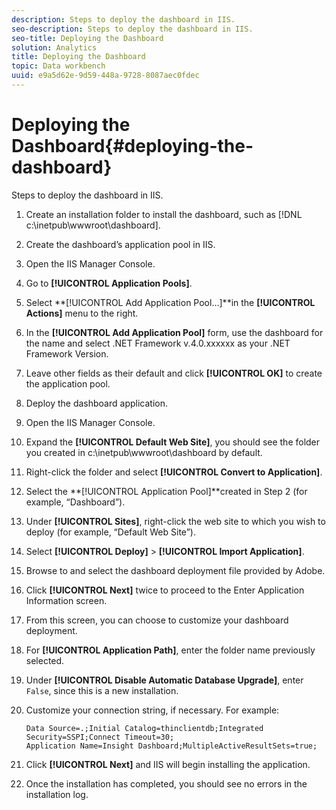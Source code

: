 ```yaml
---
description: Steps to deploy the dashboard in IIS.
seo-description: Steps to deploy the dashboard in IIS.
seo-title: Deploying the Dashboard
solution: Analytics
title: Deploying the Dashboard
topic: Data workbench
uuid: e9a5d62e-9d59-448a-9728-8087aec0fdec
---
```


# Deploying the Dashboard{#deploying-the-dashboard}

Steps to deploy the dashboard in IIS.

1. Create an installation folder to install the dashboard, such as [!DNL c:\inetpub\wwwroot\dashboard].
1. Create the dashboard’s application pool in IIS.
1. Open the IIS Manager Console.
1. Go to **[!UICONTROL Application Pools]**.
1. Select **[!UICONTROL Add Application Pool…]**in the **[!UICONTROL Actions]** menu to the right.
1. In the **[!UICONTROL Add Application Pool]** form, use the dashboard for the name and select .NET Framework v.4.0.xxxxxx as your .NET Framework Version.
1. Leave other fields as their default and click **[!UICONTROL OK]** to create the application pool.
1. Deploy the dashboard application.
1. Open the IIS Manager Console.
1. Expand the **[!UICONTROL Default Web Site]**, you should see the folder you created in c:\inetpub\wwwroot\dashboard by default.
1. Right-click the folder and select **[!UICONTROL Convert to Application]**.
1. Select the **[!UICONTROL Application Pool]**created in Step 2 (for example, “Dashboard”).
1. Under **[!UICONTROL Sites]**, right-click the web site to which you wish to deploy (for example, “Default Web Site”).
1. Select **[!UICONTROL Deploy]** > **[!UICONTROL Import Application]**.
1. Browse to and select the dashboard deployment file provided by Adobe.
1. Click **[!UICONTROL Next]** twice to proceed to the Enter Application Information screen.
1. From this screen, you can choose to customize your dashboard deployment.
1. For **[!UICONTROL Application Path]**, enter the folder name previously selected.
1. Under **[!UICONTROL Disable Automatic Database Upgrade]**, enter `False`, since this is a new installation.
1. Customize your connection string, if necessary. For example:

   ```
   Data Source=.;Initial Catalog=thinclientdb;Integrated Security=SSPI;Connect Timeout=30; 
   Application Name=Insight Dashboard;MultipleActiveResultSets=true;
   ```

1. Click **[!UICONTROL Next]** and IIS will begin installing the application.
1. Once the installation has completed, you should see no errors in the installation log.
